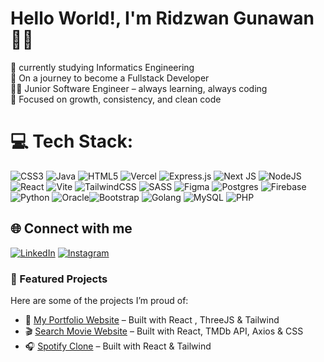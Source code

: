 
# Hello World!, I'm Ridzwan Gunawan 👋🏼
🛜 currently studying Informatics Engineering<br>
🚀 On a journey to become a Fullstack Developer<br>
👨‍💻 Junior Software Engineer – always learning, always coding<br>
🎯 Focused on growth, consistency, and clean code

# 💻 Tech Stack:
![CSS3](https://img.shields.io/badge/css3-%231572B6.svg?style=for-the-badge&logo=css3&logoColor=white) ![Java](https://img.shields.io/badge/java-%23ED8B00.svg?style=for-the-badge&logo=openjdk&logoColor=white) ![HTML5](https://img.shields.io/badge/html5-%23E34F26.svg?style=for-the-badge&logo=html5&logoColor=white) ![Vercel](https://img.shields.io/badge/vercel-%23000000.svg?style=for-the-badge&logo=vercel&logoColor=white) ![Express.js](https://img.shields.io/badge/express.js-%23404d59.svg?style=for-the-badge&logo=express&logoColor=%2361DAFB) ![Next JS](https://img.shields.io/badge/Next-black?style=for-the-badge&logo=next.js&logoColor=white) ![NodeJS](https://img.shields.io/badge/node.js-6DA55F?style=for-the-badge&logo=node.js&logoColor=white) ![React](https://img.shields.io/badge/react-%2320232a.svg?style=for-the-badge&logo=react&logoColor=%2361DAFB) ![Vite](https://img.shields.io/badge/vite-%23646CFF.svg?style=for-the-badge&logo=vite&logoColor=white) ![TailwindCSS](https://img.shields.io/badge/tailwindcss-%2338B2AC.svg?style=for-the-badge&logo=tailwind-css&logoColor=white) ![SASS](https://img.shields.io/badge/SASS-hotpink.svg?style=for-the-badge&logo=SASS&logoColor=white) ![Figma](https://img.shields.io/badge/figma-%23F24E1E.svg?style=for-the-badge&logo=figma&logoColor=white) ![Postgres](https://img.shields.io/badge/postgres-%23316192.svg?style=for-the-badge&logo=postgresql&logoColor=white) ![Firebase](https://img.shields.io/badge/Firebase-039BE5?style=for-the-badge&logo=Firebase&logoColor=white) ![Python](https://img.shields.io/badge/python-%2314354C.svg?style=for-the-badge&logo=python&logoColor=white) ![Oracle](https://img.shields.io/badge/oracle-%23F00000.svg?style=for-the-badge&logo=oracle&logoColor=white)![Bootstrap](https://img.shields.io/badge/bootstrap-%237952B3.svg?style=for-the-badge&logo=bootstrap&logoColor=white) ![Golang](https://img.shields.io/badge/go-%2300ADD8.svg?style=for-the-badge&logo=go&logoColor=white) ![MySQL](https://img.shields.io/badge/mysql-%2300f.svg?style=for-the-badge&logo=mysql&logoColor=white) ![PHP](https://img.shields.io/badge/php-%23777BB4.svg?style=for-the-badge&logo=php&logoColor=white)

## 🌐 Connect with me
[![LinkedIn](https://img.shields.io/badge/LINKEDIN-blue?logo=linkedin&logoColor=white&style=for-the-badge)](https://linkedin.com/in/ridzwan-gunawan)
[![Instagram](https://img.shields.io/badge/Instagram-E4405F?logo=instagram&logoColor=white&style=for-the-badge)](https://instagram.com/ridzwan.g)


### 🚀 Featured Projects
Here are some of the projects I’m proud of:

- 📱 [My Portfolio Website](https://personal-portfolio-ridzwangunawan.vercel.app/about) – Built with React , ThreeJS & Tailwind
- 🎬 [Search Movie Website](https://web-search-movies.vercel.app/) – Built with React, TMDb API, Axios & CSS
- 🎧 [Spotify Clone](https://spotify-clone-rg.vercel.app/) – Built with React & Tailwind


